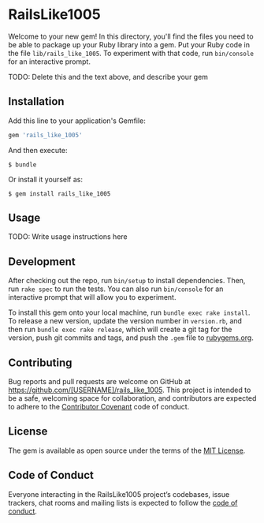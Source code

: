 # RailsLike1005

Welcome to your new gem! In this directory, you'll find the files you need to be able to package up your Ruby library into a gem. Put your Ruby code in the file `lib/rails_like_1005`. To experiment with that code, run `bin/console` for an interactive prompt.

TODO: Delete this and the text above, and describe your gem

## Installation

Add this line to your application's Gemfile:

```ruby
gem 'rails_like_1005'
```

And then execute:

    $ bundle

Or install it yourself as:

    $ gem install rails_like_1005

## Usage

TODO: Write usage instructions here

## Development

After checking out the repo, run `bin/setup` to install dependencies. Then, run `rake spec` to run the tests. You can also run `bin/console` for an interactive prompt that will allow you to experiment.

To install this gem onto your local machine, run `bundle exec rake install`. To release a new version, update the version number in `version.rb`, and then run `bundle exec rake release`, which will create a git tag for the version, push git commits and tags, and push the `.gem` file to [rubygems.org](https://rubygems.org).

## Contributing

Bug reports and pull requests are welcome on GitHub at https://github.com/[USERNAME]/rails_like_1005. This project is intended to be a safe, welcoming space for collaboration, and contributors are expected to adhere to the [Contributor Covenant](http://contributor-covenant.org) code of conduct.

## License

The gem is available as open source under the terms of the [MIT License](https://opensource.org/licenses/MIT).

## Code of Conduct

Everyone interacting in the RailsLike1005 project’s codebases, issue trackers, chat rooms and mailing lists is expected to follow the [code of conduct](https://github.com/[USERNAME]/rails_like_1005/blob/master/CODE_OF_CONDUCT.md).
